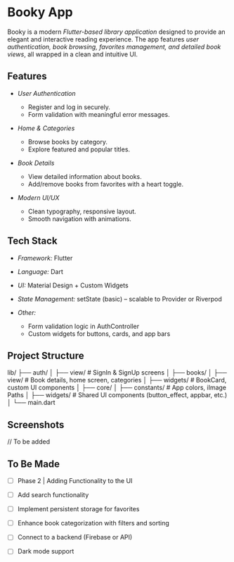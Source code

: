 # Booky App

Booky is a modern *Flutter-based library application* designed to provide an elegant and interactive reading experience. The app features *user authentication, book browsing, favorites management, and detailed book views*, all wrapped in a clean and intuitive UI.

## Features

* *User Authentication*

  * Register and log in securely.
  * Form validation with meaningful error messages.

* *Home & Categories*

  * Browse books by category.
  * Explore featured and popular titles.

* *Book Details*

  * View detailed information about books.
  * Add/remove books from favorites with a heart toggle.

* *Modern UI/UX*

  * Clean typography, responsive layout.
  * Smooth navigation with animations.

## Tech Stack

* *Framework:* Flutter
* *Language:* Dart
* *UI:* Material Design + Custom Widgets
* *State Management:* setState (basic) – scalable to Provider or Riverpod
* *Other:*

  * Form validation logic in AuthController
  * Custom widgets for buttons, cards, and app bars

## Project Structure


lib/
├── auth/
│   ├── view/          # SignIn & SignUp screens
│
├── books/
│   ├── view/          # Book details, home screen, categories
│   ├── widgets/       # BookCard, custom UI components
│
├── core/
│   ├── constants/     # App colors, iImage Paths
│   ├── widgets/       # Shared UI components (button_effect, appbar, etc.)
│
└── main.dart


## Screenshots

// To be added


## To Be Made
* [ ] Phase 2 | Adding Functionality to the UI
* [ ] Add search functionality
* [ ] Implement persistent storage for favorites
* [ ] Enhance book categorization with filters and sorting
* [ ] Connect to a backend (Firebase or API)
* [ ] Dark mode support

